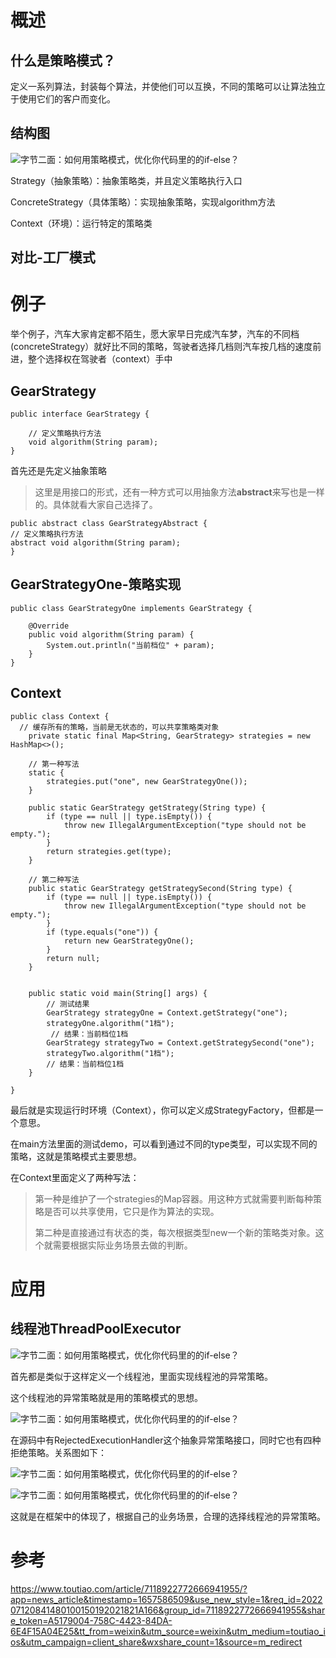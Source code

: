 # 概述

## 什么是策略模式？

定义一系列算法，封装每个算法，并使他们可以互换，不同的策略可以让算法独立于使用它们的客户而变化。 



## 结构图

![字节二面：如何用策略模式，优化你代码里的的if-else？](https://cdn.jsdelivr.net/gh/wp3355168/Typora-Picgo-Gitee/img/20210808103334.jpeg)



Strategy（抽象策略）：抽象策略类，并且定义策略执行入口

ConcreteStrategy（具体策略）：实现抽象策略，实现algorithm方法

Context（环境）：运行特定的策略类



## 对比-工厂模式





# 例子

举个例子，汽车大家肯定都不陌生，愿大家早日完成汽车梦，汽车的不同档(concreteStrategy）就好比不同的策略，驾驶者选择几档则汽车按几档的速度前进，整个选择权在驾驶者（context）手中

## GearStrategy

```
public interface GearStrategy {

    // 定义策略执行方法
    void algorithm(String param);
}
```



首先还是先定义抽象策略

> 这里是用接口的形式，还有一种方式可以用抽象方法**abstract**来写也是一样的。具体就看大家自己选择了。

```
public abstract class GearStrategyAbstract {
// 定义策略执行方法
abstract void algorithm(String param);
}
```



## GearStrategyOne-策略实现

```
public class GearStrategyOne implements GearStrategy {

    @Override
    public void algorithm(String param) {
        System.out.println("当前档位" + param);
    }
}
```



## Context

```
public class Context {
  // 缓存所有的策略，当前是无状态的，可以共享策略类对象
    private static final Map<String, GearStrategy> strategies = new HashMap<>();

    // 第一种写法
    static {
        strategies.put("one", new GearStrategyOne());
    }

    public static GearStrategy getStrategy(String type) {
        if (type == null || type.isEmpty()) {
            throw new IllegalArgumentException("type should not be empty.");
        }
        return strategies.get(type);
    }

    // 第二种写法
    public static GearStrategy getStrategySecond(String type) {
        if (type == null || type.isEmpty()) {
            throw new IllegalArgumentException("type should not be empty.");
        }
        if (type.equals("one")) {
            return new GearStrategyOne();
        }
        return null;
    }


    public static void main(String[] args) {
        // 测试结果
        GearStrategy strategyOne = Context.getStrategy("one");
        strategyOne.algorithm("1档");
         // 结果：当前档位1档
        GearStrategy strategyTwo = Context.getStrategySecond("one");
        strategyTwo.algorithm("1档");
        // 结果：当前档位1档
    }

}
```

最后就是实现运行时环境（Context），你可以定义成StrategyFactory，但都是一个意思。

在main方法里面的测试demo，可以看到通过不同的type类型，可以实现不同的策略，这就是策略模式主要思想。

在Context里面定义了两种写法：

> 第一种是维护了一个strategies的Map容器。用这种方式就需要判断每种策略是否可以共享使用，它只是作为算法的实现。
>
> 第二种是直接通过有状态的类，每次根据类型new一个新的策略类对象。这个就需要根据实际业务场景去做的判断。


















# 应用

## 线程池ThreadPoolExecutor

![字节二面：如何用策略模式，优化你代码里的的if-else？](https://cdn.jsdelivr.net/gh/wp3355168/Typora-Picgo-Gitee/img/20210808103509.jpeg)



首先都是类似于这样定义一个线程池，里面实现线程池的异常策略。

这个线程池的异常策略就是用的策略模式的思想。

![字节二面：如何用策略模式，优化你代码里的的if-else？](https://cdn.jsdelivr.net/gh/wp3355168/Typora-Picgo-Gitee/img/20210808103555.jpeg)



在源码中有RejectedExecutionHandler这个抽象异常策略接口，同时它也有四种拒绝策略。关系图如下：

![字节二面：如何用策略模式，优化你代码里的的if-else？](https://cdn.jsdelivr.net/gh/wp3355168/Typora-Picgo-Gitee/img/20210808103603.jpeg)



![字节二面：如何用策略模式，优化你代码里的的if-else？](https://cdn.jsdelivr.net/gh/wp3355168/Typora-Picgo-Gitee/img/20210808103609.jpeg)



这就是在框架中的体现了，根据自己的业务场景，合理的选择线程池的异常策略。


# 参考
https://www.toutiao.com/article/7118922772666941955/?app=news_article&timestamp=1657586509&use_new_style=1&req_id=202207120841480100150192021821A166&group_id=7118922772666941955&share_token=A5179004-758C-4423-84DA-6E4F15A04E25&tt_from=weixin&utm_source=weixin&utm_medium=toutiao_ios&utm_campaign=client_share&wxshare_count=1&source=m_redirect